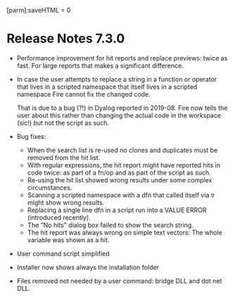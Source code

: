 [parm]:saveHTML = 0 

# Release Notes 7.3.0

* Performance improvement for hit reports and replace previews: twice as fast. 
  For large reports that makes a significant difference.
* In case the user attempts to replace a string in a function or operator that lives in a scripted 
  namespace that itself lives in a scripted namespace Fire cannot fix the changed code. 

  That is due to a bug (?!) in Dyalog reported in 2019-08. Fire now tells the user about this rather 
  than changing the actual code in the workspace (sic!) but not the script as   such.
* Bug fixes:
  * When the search list is re-used no clones and duplicates must be removed from the hit list.
  * With regular expressions, the hit report might have reported hits in code twice: as part of a
    fn/op and as part of the script as such.
  * Re-using the hit list showed wrong results under some complex circumstances.
  * Scanning a scripted namespace with a dfn that called itself via `∇` might show wrong results.
  * Replacing a single line dfn in a script run into a VALUE ERROR (introduced recently).
  * The "No hits" dialog box failed to show the search string.
  * The hit report was always wrong on simple text vectors: The whole variable was shown as a hit.
* User command script simplified
* Installer now shows always the installation folder
* Files removed not needed by a user command: bridge DLL and dot net DLL.